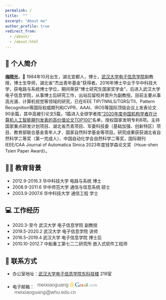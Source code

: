 ```yaml
---
permalink: /
title:  ""
excerpt: "About me"
author_profile: true
redirect_from: 
  - /about/
  - /about.html
---
```



## 📖 个人简介

[**梅晓光**](http://eis.whu.edu.cn/ryDetail.shtml?rsh=00031418)，🧑 1984年10月出生，湖北宜都人，博士，[武汉大学电子信息学院](http://eis.whu.edu.cn/index.shtml)副教授，博士生导师，湖北省“杰出青年基金”获得者。2016年博士毕业于华中科技大学，获电路与系统博士学位，期间荣获“博士研究生国家奖学金”，后进入武汉大学电子信息学院，从事博士后研究工作，出站后留校并晋升为副教授。目前主要从事高光谱、计算机视觉等领域的研究，已在IEEE TIP/TNNLS/TGRS/TII、Pattern Recognition等国际权威期刊和CVPR、AAAI、IROS等国际顶级会议上发表论文90余篇，其中高被引论文5篇，1篇进入全球学者库[“2020年度中国机构学者在计算机人工智能期刊发表的高价值论文TOP100”](http://www.globalauthorid.com/WebPortal/NewsView?InfoID=8666b7f5-3d5b-43f9-b00f-4201a68c2782)名单，授权国家发明专利8项。主持国家重点研发计划项目、湖北省杰青项目、军委科技委（基础加强、创新特区）项目、教育部联合基金青年人才、国家自然科学基金等项目。研究成果获获湖北省自然科学二等奖（第一完成人）、中国自动化学会自然科学二等奖，<!--担任IEEE TIP/GRSL/TCI/TSP/JSTARS/GRSL/ACCESS, Information Sciences、CVPR、AAAI、ECCV等国际期刊和会议审稿人。-->国际期刊IEEE/CAA Journal of Automatica Sinica 2023年度钱学森论文奖（Hsue-shen Tsien Paper Award）。



## 👨‍🎓 教育背景

* 2012.9-2016.3 华中科技大学 电路与系统  博士
* 2008.9-2011.6 华中师范大学 通信与信息系统  硕士
* 2003.9-2007.6 华中科技大学 通信工程  学士

## 💻 工作经历

* 2020.3-至今 武汉大学 电子信息学院 副教授
* 2019.5-2020.2 武汉大学 电子信息学院 讲师
* 2016.5–2019.4 武汉大学 电子信息学院  博士后
* 2010.10-2012.7 中船重工第七二二研究所  嵌入式软件工程师

<!--## 🎉 研究方向

* 高光谱
* 计算机视觉

## 🛠️ 学术兼职

* 担任以下期刊审稿人工作:
IEEE Transactions on Image Processing, IEEE Transactions on Geoscience and Remote Sensing, IEEE Transactions on Computational Imaging, IEEE Journal of Selected Topics in Signal Processing, IEEE J-STARS, IEEE Geoscience and Remote Sensing Letters, IEEE Access, Pattern Recognition, Information Sciences, Infrared Physics & Technology
* 担任Sensors期刊"Special Issue: Research and Application of Robust Hyperspectral Image"客座编辑-->

## 📧 联系方式

* 办公室地址：[武汉大学电子信息学院东科技楼](https://map.baidu.com/search/%E6%AD%A6%E6%B1%89%E5%A4%A7%E5%AD%A6%E7%94%B5%E5%AD%90%E4%BF%A1%E6%81%AF%E5%AD%A6%E9%99%A2%E4%B8%9C%E7%A7%91%E6%8A%80%E6%A5%BC/@12731260.705,3551772.04,19z?querytype=s&da_src=shareurl&wd=%E6%AD%A6%E6%B1%89%E5%A4%A7%E5%AD%A6%E7%94%B5%E5%AD%90%E4%BF%A1%E6%81%AF%E5%AD%A6%E9%99%A2%E4%B8%9C%E7%A7%91%E6%8A%80%E6%A5%BC&c=218&src=0&wd2=%E6%AD%A6%E6%B1%89%E5%B8%82%E6%AD%A6%E6%98%8C%E5%8C%BA&pn=0&sug=1&l=13&b=(12679180,3532784;12789196,3573840)&from=webmap&biz_forward=%7B%22scaler%22:1,%22styles%22:%22pl%22%7D&sug_forward=58538f186caff9a91911d56c&device_ratio=1) 219室




* 电子邮箱：
![照片](/images/gmail.png) 
![照片](/images/mailwhu.png)

<!-- ---

<center>
    <img style = "
        border-radius: 0.3125em;
        box-shadow: 0 2px 4px 0 rgba(34,36,38,.12),0 2px 10px 0 rgba(34,36,38,.08);" 
        src = "../files/pictures/me-1.jpg" 
        width = "30%">
    <img style = "
        border-radius: 0.3125em;
        box-shadow: 0 2px 4px 0 rgba(34,36,38,.12),0 2px 10px 0 rgba(34,36,38,.08);" 
        src = "../files/pictures/me-2.jpg" 
        width = "30%">
    <img style = "
        border-radius: 0.3125em;
        box-shadow: 0 2px 4px 0 rgba(34,36,38,.12),0 2px 10px 0 rgba(34,36,38,.08);" 
        src = "../files/pictures/me-5.jpg" 
        width = "30%">
    <br>
    <img style = "
        border-radius: 0.3125em;
        box-shadow: 0 2px 4px 0 rgba(34,36,38,.12),0 2px 10px 0 rgba(34,36,38,.08);" 
        src = "../files/pictures/me-3.jpg" 
        width = "30%">
    <img style = "
        border-radius: 0.3125em;
        box-shadow: 0 2px 4px 0 rgba(34,36,38,.12),0 2px 10px 0 rgba(34,36,38,.08);" 
        src = "../files/pictures/me-4.jpg" 
        width = "30%">
    <img style = "
        border-radius: 0.3125em;
        box-shadow: 0 2px 4px 0 rgba(34,36,38,.12),0 2px 10px 0 rgba(34,36,38,.08);" 
        src = "../files/pictures/me-6.jpg" 
        width = "30%">
    <p> </p>
</center>

--- -->
